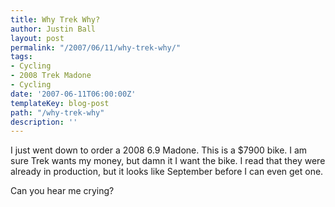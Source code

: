 ```yaml
---
title: Why Trek Why?
author: Justin Ball
layout: post
permalink: "/2007/06/11/why-trek-why/"
tags:
- Cycling
- 2008 Trek Madone
- Cycling
date: '2007-06-11T06:00:00Z'
templateKey: blog-post
path: "/why-trek-why"
description: ''
---
```


I just went down to order a 2008 6.9 Madone. This is a $7900 bike. I am sure Trek wants my money, but damn it I want the bike. I read that they were already in production, but it looks like September before I can even get one.

Can you hear me crying?
